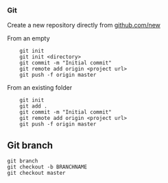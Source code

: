 ### Git 

Create a new repository directly from [github.com/new](https://github.com/new)

From an empty
```
	git init
	git init <directory>
	git commit -m "Initial commit"
	git remote add origin <project url>
	git push -f origin master
```


From an existing folder

```
	git init
	git add .
	git commit -m "Initial commit"
	git remote add origin <project url>
	git push -f origin master
```
	
## Git branch
	
	git branch
	git checkout -b BRANCHNAME
	git checkout master